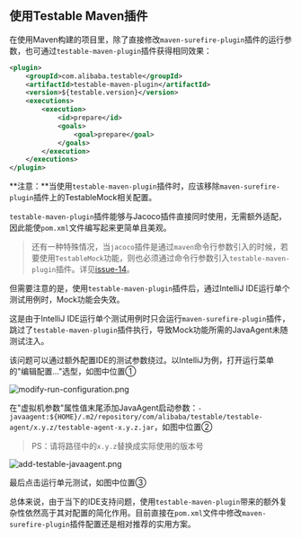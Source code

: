 使用Testable Maven插件
---

在使用Maven构建的项目里，除了直接修改`maven-surefire-plugin`插件的运行参数，也可通过`testable-maven-plugin`插件获得相同效果：

```xml
<plugin>
    <groupId>com.alibaba.testable</groupId>
    <artifactId>testable-maven-plugin</artifactId>
    <version>${testable.version}</version>
    <executions>
        <execution>
            <id>prepare</id>
            <goals>
                <goal>prepare</goal>
            </goals>
        </execution>
    </executions>
</plugin>
```

**注意：**当使用`testable-maven-plugin`插件时，应该移除`maven-surefire-plugin`插件上的TestableMock相关配置。

`testable-maven-plugin`插件能够与Jacoco插件直接同时使用，无需额外适配，因此能使`pom.xml`文件编写起来更简单且美观。

> 还有一种特殊情况，当`jacoco`插件是通过`maven`命令行参数引入的时候，若要使用`TestableMock`功能，则也必须通过命令行参数引入`testable-maven-plugin`插件。详见[issue-14](https://github.com/alibaba/testable-mock/issues/14)。

但需要注意的是，使用`testable-maven-plugin`插件后，通过IntelliJ IDE运行单个测试用例时，Mock功能会失效。

这是由于IntelliJ IDE运行单个测试用例时只会运行`maven-surefire-plugin`插件，跳过了`testable-maven-plugin`插件执行，导致Mock功能所需的JavaAgent未随测试注入。

该问题可以通过额外配置IDE的测试参数绕过。以IntelliJ为例，打开运行菜单的"编辑配置..."选型，如图中位置①

![modify-run-configuration.png](https://img.alicdn.com/imgextra/i3/O1CN01HLlNyZ1gezVe4AOiE_!!6000000004168-2-tps-1036-184.png)

在"虚拟机参数"属性值末尾添加JavaAgent启动参数：`-javaagent:${HOME}/.m2/repository/com/alibaba/testable/testable-agent/x.y.z/testable-agent-x.y.z.jar`，如图中位置②

> PS：请将路径中的`x.y.z`替换成实际使用的版本号

![add-testable-javaagent.png](https://img.alicdn.com/imgextra/i4/O1CN01pdxC8S1R2JpXX8aOJ_!!6000000002053-2-tps-2446-486.png)

最后点击运行单元测试，如图中位置③

总体来说，由于当下的IDE支持问题，使用`testable-maven-plugin`带来的额外复杂性依然高于其对配置的简化作用。目前直接在`pom.xml`文件中修改`maven-surefire-plugin`插件配置还是相对推荐的实用方案。
